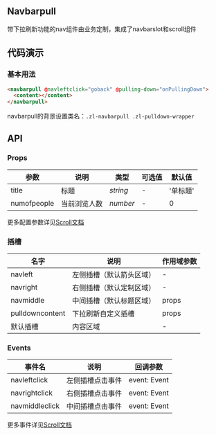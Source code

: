 ## Navbarpull

带下拉刷新功能的nav组件由业务定制，集成了navbarslot和scroll组件

## 代码演示

### 基本用法

```html
<navbarpull @navleftclick="goback" @pulling-down="onPullingDown">
  <content></content>
</navbarpull>
```

navbarpull的背景设置类名：```.zl-navbarpull .zl-pulldown-wrapper```

## API

### Props

| 参数 | 说明 | 类型 | 可选值 | 默认值 |
|------|------|------|------|------|
|title|标题|*string*|-|'单标题'|
|numofpeople|当前浏览人数|*number*|-|0|
更多配置参数详见[Scroll文档]()

### 插槽

| 名字 | 说明 | 作用域参数 |
|------|------|------|
|navleft|左侧插槽（默认箭头区域）|-|
|navright|右侧插槽（默认定制区域）|-|
|navmiddle|中间插槽（默认标题区域）|props|
|pulldowncontent|下拉刷新自定义插槽|props|
|默认插槽|内容区域|-|

### Events

| 事件名 | 说明 | 回调参数 |
|------|------|------|
| navleftclick | 左侧插槽点击事件 | event: Event |
| navrightclick | 右侧插槽点击事件 | event: Event |
| navmiddleclick | 中间插槽点击事件 | event: Event |
更多事件详见[Scroll文档]()